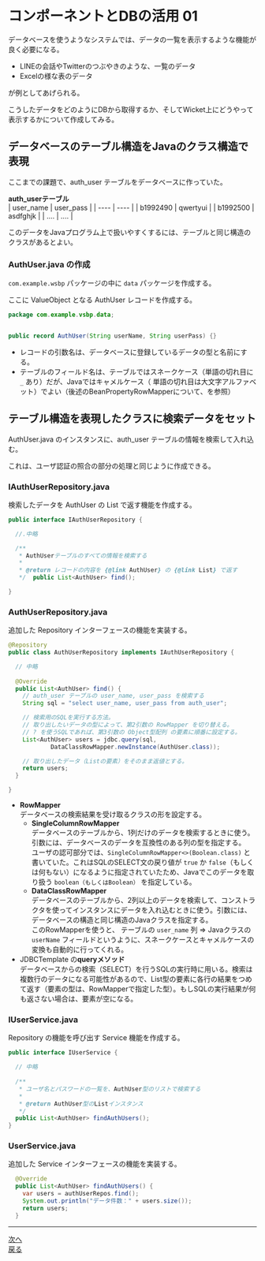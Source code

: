 # コンポーネントとDBの活用 01

データベースを使うようなシステムでは、データの一覧を表示するような機能が良く必要になる。

- LINEの会話やTwitterのつぶやきのような、一覧のデータ
- Excelの様な表のデータ

が例としてあげられる。

こうしたデータをどのようにDBから取得するか、そしてWicket上にどうやって表示するかについて作成してみる。

## データベースのテーブル構造をJavaのクラス構造で表現

ここまでの課題で、auth_user テーブルをデータベースに作っていた。

**auth_userテーブル**<br>
| user_name | user_pass |
| ---- | ---- |
| b1992490 | qwertyui |
| b1992500 | asdfghjk |
| .... | .... |

このデータをJavaプログラム上で扱いやすくするには、テーブルと同じ構造のクラスがあるとよい。

### AuthUser.java の作成

`com.example.wsbp` パッケージの中に `data` パッケージを作成する。

ここに ValueObject となる AuthUser レコードを作成する。

```java
package com.example.vsbp.data;


public record AuthUser(String userName, String userPass) {}
```

- レコードの引数名は、データベースに登録しているデータの型と名前にする。
- テーブルのフィールド名は、テーブルではスネークケース（単語の切れ目に `_` あり）だが、Javaではキャメルケース（ 単語の切れ目は大文字アルファベット）でよい（後述のBeanPropertyRowMapperについて、を参照）
 

## テーブル構造を表現したクラスに検索データをセット

AuthUser.java のインスタンスに、auth_user テーブルの情報を検索して入れ込む。

これは、ユーザ認証の照合の部分の処理と同じように作成できる。

### IAuthUserRepository.java

検索したデータを AuthUser の List で返す機能を作成する。

```java
public interface IAuthUserRepository {

  //.中略

  /**
   * AuthUserテーブルのすべての情報を検索する
   *
   * @return レコードの内容を {@link AuthUser} の {@link List} で返す
   */  public List<AuthUser> find();

}
```

### AuthUserRepository.java

追加した Repository インターフェースの機能を実装する。

```java
@Repository
public class AuthUserRepository implements IAuthUserRepository {

  // 中略
  
  @Override
  public List<AuthUser> find() {
    // auth_user テーブルの user_name, user_pass を検索する
    String sql = "select user_name, user_pass from auth_user";

    // 検索用のSQLを実行する方法。
    // 取り出したいデータの型によって、第2引数の RowMapper を切り替える。
    // ? を使うSQLであれば、第3引数の Object型配列 の要素に順番に設定する。
    List<AuthUser> users = jdbc.query(sql,
            DataClassRowMapper.newInstance(AuthUser.class));

    // 取り出したデータ（Listの要素）をそのまま返値とする。
    return users;
  }

}
```

- **RowMapper** <br>データベースの検索結果を受け取るクラスの形を設定する。
    - **SingleColumnRowMapper**<br>データベースのテーブルから、1列だけのデータを検索するときに使う。引数には、データベースのデータを互換性のある列の型を指定する。<br>ユーザの認可部分では、`SingleColumnRowMapper<>(Boolean.class)` と書いていた。これはSQLのSELECT文の戻り値が `true` か `false`（もしくは何もない）になるように指定されていたため、Javaでこのデータを取り扱う `boolean（もしくはBoolean）` を指定している。
    - **DataClassRowMapper**<br>データベースのテーブルから、2列以上のデータを検索して、コンストラクタを使ってインスタンスにデータを入れ込むときに使う。引数には、データベースの構造と同じ構造のJavaクラスを指定する。<br>このRowMapperを使うと、 テーブルの `user_name` 列 ⇒ Javaクラスの `userName` フィールドというように、スネークケースとキャメルケースの変換も自動的に行ってくれる。
- JDBCTemplate の**queryメソッド**<br>データベースからの検索（SELECT）を行うSQLの実行時に用いる。検索は複数行のデータになる可能性があるので、List型の要素に各行の結果をつめて返す（要素の型は、RowMapperで指定した型）。もしSQLの実行結果が何も返さない場合は、要素が空になる。

### IUserService.java

Repository の機能を呼び出す Service 機能を作成する。

```java
public interface IUserService {

  // 中略
  
  /**
   * ユーザ名とパスワードの一覧を、AuthUser型のリストで検索する
   *
   * @return AuthUser型のListインスタンス
   */
  public List<AuthUser> findAuthUsers();
}
```

### UserService.java

追加した Service インターフェースの機能を実装する。

```java
  @Override
  public List<AuthUser> findAuthUsers() {
    var users = authUserRepos.find();
    System.out.println("データ件数：" + users.size());
    return users;
  }
```

----

[次へ](02.md)<br>
[戻る](..)
